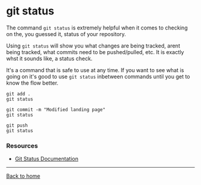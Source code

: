 # git status

The command `git status` is extremely helpful when it comes to checking on the, you guessed it, status of your repository.

Using `git status` will show you what changes are being tracked, arent being tracked, what commits need to be pushed/pulled, etc. It is exactly whst it sounds like, a status check.

It's a command that is safe to use at any time. If you want to see what is going on it's good to use `git status` inbetween commands until you get to know the flow better.

```
git add .
git status

git commit -m "Modified landing page"
git status

git push
git status
```

### Resources

 - [Git Status Documentation](https://git-scm.com/docs/git-status)

 ---

 [Back to home](../README.md)